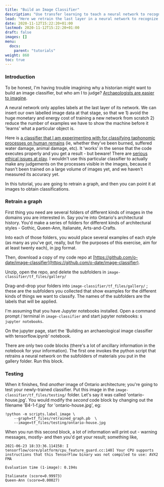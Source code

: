 ```yaml
---
title: "Build an Image Classifier"
description: "Use transfer learning to teach a neural network to recognize objects it hasn't met before."
lead: "Here we retrain the last layer in a neural network to recognize objects of interest that it has not seen before."
date: 2020-11-12T15:22:20+01:00
lastmod: 2020-11-12T15:22:20+01:00
draft: false
images: []
menu:
  docs:
    parent: "tutorials"
weight: 860
toc: true
---
```


### Introduction

To be honest, I'm having trouble imagining why a historian might want to build an image classifier, but who am I to judge? [Archaeologists are easier to imagine](https://www.eurekalert.org/pub_releases/2021-05/nau-atc051721.php).

A neural network only applies labels at the last layer of its network. We can insert our own labelled image data at that stage, so that we 1) avoid the huge monetary and energy cost of training a new network from scratch 2) reduce the number of examples we have to show the machine before it 'learns' what a particular object is.

Here is [a classifier that I am experimenting with for classifying taphonomic processes on human remains](https://mybinder.org/v2/gh/shawngraham/taph/HEAD?urlpath=apps%2Fclassify.ipynb) (ie, whether they've been burned, suffered water damage, animal damage, etc). It 'works' in the sense that the code executes properly and you get a result - but beware! There are [serious ethical issues at play](https://intarch.ac.uk/journal/issue52/5/toc.html). I wouldn't use this particular classifier to actually make any judgements on the processes visible in the images, because it hasn't been trained on a large volume of images yet, and we haven't measured its accuracy yet.

In this tutorial, you are going to retrain a graph, and then you can point it at images to obtain classifications.

### Retrain a graph

First thing you need are several folders of different kinds of images in the domains you are interested in. Say you're into Ontario's architectural history. You'd make a series of folders for different kinds of architectural styles - Gothic, Queen-Ann, Italianate, Arts-and-Crafts.

Into each of those folders, you would place several examples of each style (as many as you've got, really, but for the purposes of this exercise, aim for at least twenty each), in jpg format.

Then, download a copy of my code repo at [https://github.com/o-date/image-classifier](https://github.com/o-date/image-classifier).

Unzip, open the repo, and delete the subfolders in `image-classifier/tf_files/gallery/`

Drag-and-drop your folders into `image-classifier/tf_files/gallery/` ; these are the subfolders you collected that show examples for the different kinds of things we want to classify. The names of the subfolders are the labels that will be applied.

I'm assuming that you have Jupyter notebooks installed. Open a command prompt / terminal in `image-classifier` and start jupyter notebooks: `$ jupyter notebooks`.

On the jupyter page, start the 'Building an archaeological image classifier with tensorflow.ipynb' notebook.

There are only two code blocks (there's a lot of ancillary information in the notebook for your information). The first one invokes the python script that retrains a neural network on the subfolders of materials you put in the gallery folder. Run this block.

### Testing

When it finishes, find _another_ image of Ontario architecture; you're going to test your newly-trained classifier. Put this image in the `image-classifier/tf_files/testing/` folder. Let's say it was called 'ontario-house.jpg'. You would modify the _second_ code block by changing out the filename 'B4-1-f.jpg' for 'ontario-house.jpg', eg:

```
!python -m scripts.label_image \
    --graph=tf_files/retrained_graph.pb  \
    --image=tf_files/testing/ontario-house.jpg
```

When you run this second block, a lot of information will print out - warning messages, mostly- and then you'd get your result; something like,

```
2021-06-23 18:33:36.114158: I tensorflow/core/platform/cpu_feature_guard.cc:140] Your CPU supports instructions that this TensorFlow binary was not compiled to use: AVX2 FMA

Evaluation time (1-image): 0.194s

Italianate (score=0.99973)
Queen-Ann (score=0.00027)
```
